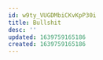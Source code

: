 ```yaml
---
id: w9ty_VUGDMbiCKvKpP30i
title: Bullshit
desc: ''
updated: 1639759165186
created: 1639759165186
---
```



